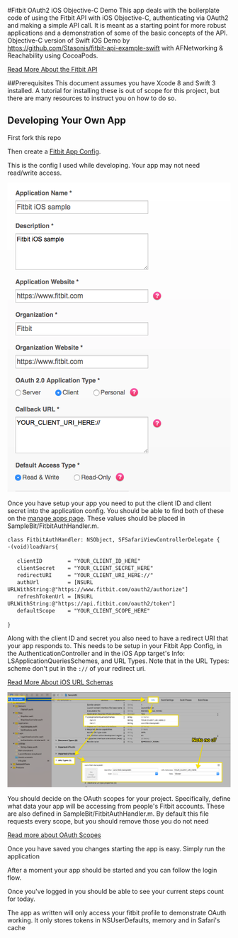 


#Fitbit OAuth2 iOS Objective-C Demo
This app deals with the boilerplate code of using the Fitbit API with iOS Objective-C, authenticating via OAuth2 and making a simple API call. It is meant as a starting point for more robust applications and a demonstration of some of the basic concepts of the API. 
Objective-C version of Swift iOS Demo by https://github.com/Stasonis/fitbit-api-example-swift with AFNetworking & Reachability using CocoaPods.  

[Read More About the Fitbit API](https://dev.fitbit.com/docs/)

##Prerequisites
This document assumes you have Xcode 8 and Swift 3 installed. A tutorial for installing these is out of scope for this project, but there are many resources to instruct you on how to do so.

## Developing Your Own App

First fork this repo

Then create a [Fitbit App Config](https://dev.fitbit.com/apps/new). 

This is the config I used while developing. Your app may not need read/write access.

![This is the config I used](screenshots/fitbit_oauth_settings.png)

Once you have setup your app you need to put the client ID and client secret into the application config. You should be able to find both of these on the [manage apps page](https://dev.fitbit.com/apps). These values should be placed in SampleBit/FitbitAuthHandler.m.

```
class FitbitAuthHandler: NSObject, SFSafariViewControllerDelegate {
-(void)loadVars{

   clientID        = "YOUR_CLIENT_ID_HERE"
   clientSecret    = "YOUR_CLIENT_SECRET_HERE"
   redirectURI     = "YOUR_CLIENT_URI_HERE://"
   authUrl         = [NSURL URLWithString:@"https://www.fitbit.com/oauth2/authorize"]
   refreshTokenUrl = [NSURL URLWithString:@"https://api.fitbit.com/oauth2/token"]
   defaultScope    = "YOUR_CLIENT_SCOPE_HERE"

}
```

Along with the client ID and secret you also need to have a redirect URI that your app responds to. This needs to be setup in your Fitbit App Config, in the AuthenticationController and in the iOS App target's Info: LSApplicationQueriesSchemes, and URL Types. Note that in the URL Types: scheme don't put in the `://` of your redirect uri.

[Read More About iOS URL Schemas](https://developer.apple.com/library/content/documentation/iPhone/Conceptual/iPhoneOSProgrammingGuide/Inter-AppCommunication/Inter-AppCommunication.html#//apple_ref/doc/uid/TP40007072-CH6-SW1)

![This is the app target's Info URL Types](screenshots/fitbit_app_info_settings.png)

You should decide on the OAuth scopes for your project. Specifically, define what data your app will
be accessing from people's Fitbit accounts. These are also defined in SampleBit/FitbitAuthHandler.m. By default this file requests every scope, but you should remove those you do not need

[Read more about OAuth Scopes](https://dev.fitbit.com/docs/oauth2/)

Once you have saved you changes starting the app is easy. Simply run the application

After a moment your app should be started and you can follow the login flow.

Once you've logged in you should be able to see your current steps count for today.

The app as written will only access your fitbit profile to demonstrate OAuth working. It only stores tokens in  NSUserDefaults, memory and in Safari's cache
